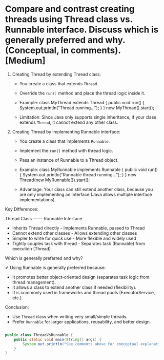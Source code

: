 # Compare and contrast creating threads using Thread class vs. Runnable interface. Discuss which is generally preferred and why. (Conceptual, in comments). [Medium]

1. Creating Thread by extending Thread class:
   - You create a class that extends `Thread`.
   - Override the `run()` method and place the thread logic inside it.
   - Example:
        class MyThread extends Thread {
            public void run() {
                System.out.println("Thread running...");
            }
        }
        new MyThread().start();

   - Limitation: Since Java only supports single inheritance, 
     if your class extends `Thread`, it cannot extend any other class.

2. Creating Thread by implementing Runnable interface:
   - You create a class that implements `Runnable`.
   - Implement the `run()` method with thread logic.
   - Pass an instance of Runnable to a Thread object.
   - Example:
        class MyRunnable implements Runnable {
            public void run() {
                System.out.println("Runnable thread running...");
            }
        }
        new Thread(new MyRunnable()).start();

   - Advantage: Your class can still extend another class, because you are only 
     implementing an interface (Java allows multiple interface implementations).

Key Differences:

   Thread Class    -----   Runnable Interface
     
   - Inherits Thread directly            - Implements Runnable, passed to Thread
   - Cannot extend other classes         - Allows extending other classes
   - Simpler to write for quick use      - More flexible and widely used
   - Tightly couples task with thread    - Separates task (Runnable) from execution (Thread)


Which is generally preferred and why?

✔ Using Runnable is generally preferred because:
   - It promotes better object-oriented design (separates task logic from thread management).
   - It allows a class to extend another class if needed (flexibility).
   - It is commonly used in frameworks and thread pools (ExecutorService, etc.).

Conclusion:
- Use `Thread` class when writing very small/simple threads.
- Prefer `Runnable` for larger applications, reusability, and better design.

```java

public class ThreadVsRunnable {
    public static void main(String[] args) {
        System.out.println("See comments above for conceptual explanation.");
    }
}

```
